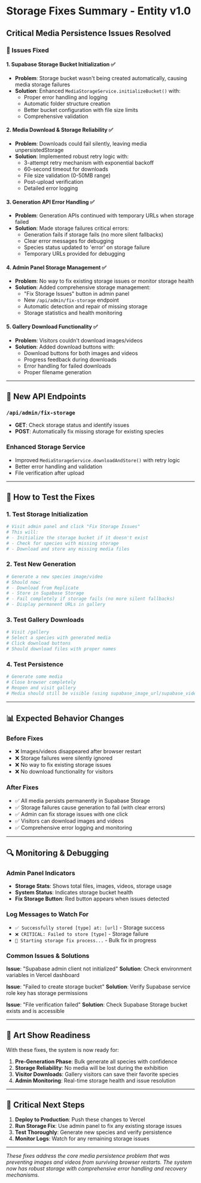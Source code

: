 # Storage Fixes Summary - Entity v1.0
## Critical Media Persistence Issues Resolved

### 🎯 Issues Fixed

#### 1. **Supabase Storage Bucket Initialization** ✅
- **Problem**: Storage bucket wasn't being created automatically, causing media storage failures
- **Solution**: Enhanced `MediaStorageService.initializeBucket()` with:
  - Proper error handling and logging
  - Automatic folder structure creation
  - Better bucket configuration with file size limits
  - Comprehensive validation

#### 2. **Media Download & Storage Reliability** ✅
- **Problem**: Downloads could fail silently, leaving media unpersistedStorage
- **Solution**: Implemented robust retry logic with:
  - 3-attempt retry mechanism with exponential backoff
  - 60-second timeout for downloads
  - File size validation (0-50MB range)
  - Post-upload verification
  - Detailed error logging

#### 3. **Generation API Error Handling** ✅
- **Problem**: Generation APIs continued with temporary URLs when storage failed
- **Solution**: Made storage failures critical errors:
  - Generation fails if storage fails (no more silent fallbacks)
  - Clear error messages for debugging
  - Species status updated to 'error' on storage failure
  - Temporary URLs provided for debugging

#### 4. **Admin Panel Storage Management** ✅
- **Problem**: No way to fix existing storage issues or monitor storage health
- **Solution**: Added comprehensive storage management:
  - "Fix Storage Issues" button in admin panel
  - New `/api/admin/fix-storage` endpoint
  - Automatic detection and repair of missing storage
  - Storage statistics and health monitoring

#### 5. **Gallery Download Functionality** ✅
- **Problem**: Visitors couldn't download images/videos
- **Solution**: Added download buttons with:
  - Download buttons for both images and videos
  - Progress feedback during downloads
  - Error handling for failed downloads
  - Proper filename generation

---

## 🔧 New API Endpoints

### `/api/admin/fix-storage`
- **GET**: Check storage status and identify issues
- **POST**: Automatically fix missing storage for existing species

### Enhanced Storage Service
- Improved `MediaStorageService.downloadAndStore()` with retry logic
- Better error handling and validation
- File verification after upload

---

## 🚀 How to Test the Fixes

### 1. Test Storage Initialization
```bash
# Visit admin panel and click "Fix Storage Issues"
# This will:
# - Initialize the storage bucket if it doesn't exist
# - Check for species with missing storage
# - Download and store any missing media files
```

### 2. Test New Generation
```bash
# Generate a new species image/video
# Should now:
# - Download from Replicate
# - Store in Supabase Storage
# - Fail completely if storage fails (no more silent fallbacks)
# - Display permanent URLs in gallery
```

### 3. Test Gallery Downloads
```bash
# Visit /gallery
# Select a species with generated media
# Click download buttons
# Should download files with proper names
```

### 4. Test Persistence
```bash
# Generate some media
# Close browser completely
# Reopen and visit gallery
# Media should still be visible (using supabase_image_url/supabase_video_url)
```

---

## 📊 Expected Behavior Changes

### Before Fixes
- ❌ Images/videos disappeared after browser restart
- ❌ Storage failures were silently ignored
- ❌ No way to fix existing storage issues
- ❌ No download functionality for visitors

### After Fixes
- ✅ All media persists permanently in Supabase Storage
- ✅ Storage failures cause generation to fail (with clear errors)
- ✅ Admin can fix storage issues with one click
- ✅ Visitors can download images and videos
- ✅ Comprehensive error logging and monitoring

---

## 🔍 Monitoring & Debugging

### Admin Panel Indicators
- **Storage Stats**: Shows total files, images, videos, storage usage
- **System Status**: Indicates storage bucket health
- **Fix Storage Button**: Red button appears when issues detected

### Log Messages to Watch For
- `✅ Successfully stored [type] at: [url]` - Storage success
- `❌ CRITICAL: Failed to store [type]` - Storage failure
- `🔧 Starting storage fix process...` - Bulk fix in progress

### Common Issues & Solutions

**Issue**: "Supabase admin client not initialized"
**Solution**: Check environment variables in Vercel dashboard

**Issue**: "Failed to create storage bucket"
**Solution**: Verify Supabase service role key has storage permissions

**Issue**: "File verification failed"
**Solution**: Check Supabase Storage bucket exists and is accessible

---

## 🎨 Art Show Readiness

With these fixes, the system is now ready for:

1. **Pre-Generation Phase**: Bulk generate all species with confidence
2. **Storage Reliability**: No media will be lost during the exhibition
3. **Visitor Downloads**: Gallery visitors can save their favorite species
4. **Admin Monitoring**: Real-time storage health and issue resolution

---

## 🚨 Critical Next Steps

1. **Deploy to Production**: Push these changes to Vercel
2. **Run Storage Fix**: Use admin panel to fix any existing storage issues
3. **Test Thoroughly**: Generate new species and verify persistence
4. **Monitor Logs**: Watch for any remaining storage issues

---

*These fixes address the core media persistence problem that was preventing images and videos from surviving browser restarts. The system now has robust storage with comprehensive error handling and recovery mechanisms.*
